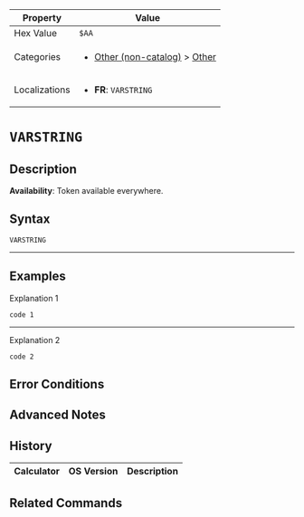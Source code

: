 | Property      | Value |
|---------------|-------|
| Hex Value     | `$AA`|
| Categories    | <ul><li>[Other (non-catalog)](<../categories/Other (non-catalog).md>) > [Other](<../categories/Other (non-catalog).md#Other>)</li></ul> |
| Localizations | <ul><li><b>FR</b>: `VARSTRING`</li></ul> |

# `VARSTRING`

## Description



<b>Availability</b>: Token available everywhere.

## Syntax
`VARSTRING`

<hr>

## Examples

Explanation 1
```ti-basic
code 1
```
---
Explanation 2
```ti-basic
code 2
```

## Error Conditions


## Advanced Notes


## History
| Calculator | OS Version | Description |
|------------|------------|-------------|


## Related Commands

    